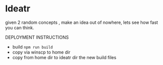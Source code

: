 # Ideatr

given 2 random concepts , make an idea out of nowhere, lets see how fast you can think.

DEPLOYMENT INSTRUCTIONS
- build `npm run build`
- copy via winscp to home dir
- copy from home dir to ideatr dir the new build files